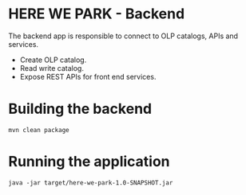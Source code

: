 # HERE WE PARK - Backend

The backend app is responsible to connect to OLP catalogs, APIs and services.

* Create OLP catalog.
* Read write catalog.
* Expose REST APIs for front end services.

# Building the backend
```shell script
mvn clean package
```

# Running the application
```shell script
java -jar target/here-we-park-1.0-SNAPSHOT.jar
```